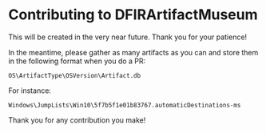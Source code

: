 # Contributing to DFIRArtifactMuseum
This will be created in the very near future. Thank you for your patience! 

In the meantime, please gather as many artifacts as you can and store them in the following format when you do a PR:

`OS\ArtifactType\OSVersion\Artifact.db`

For instance:

`Windows\JumpLists\Win10\5f7b5f1e01b83767.automaticDestinations-ms`

Thank you for any contribution you make! 

